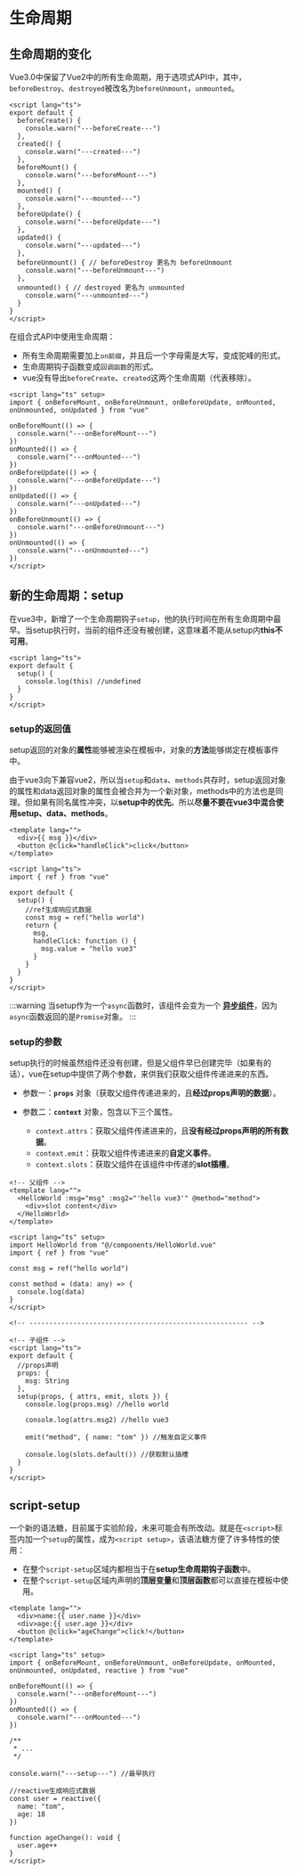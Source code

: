 # 生命周期

## 生命周期的变化
Vue3.0中保留了Vue2中的所有生命周期，用于选项式API中，其中，`beforeDestroy`、`destroyed`被改名为`beforeUnmount`，`unmounted`。
```vue
<script lang="ts">
export default {
  beforeCreate() {
    console.warn("---beforeCreate---")
  },
  created() {
    console.warn("---created---")
  },
  beforeMount() {
    console.warn("---beforeMount---")
  },
  mounted() {
    console.warn("---mounted---")
  },
  beforeUpdate() {
    console.warn("---beforeUpdate---")
  },
  updated() {
    console.warn("---updated---")
  },
  beforeUnmount() { // beforeDestroy 更名为 beforeUnmount
    console.warn("---beforeUnmount---")
  },
  unmounted() { // destroyed 更名为 unmounted
    console.warn("---unmounted---")
  }
}
</script>
```

在组合式API中使用生命周期：
* 所有生命周期需要加上`on前缀`，并且后一个字母需是大写，变成驼峰的形式。
* 生命周期钩子函数变成`回调函数`的形式。
* vue没有导出`beforeCreate`、`created`这两个生命周期（代表移除）。
```vue
<script lang="ts" setup>
import { onBeforeMount, onBeforeUnmount, onBeforeUpdate, onMounted, onUnmounted, onUpdated } from "vue"

onBeforeMount(() => {
  console.warn("---onBeforeMount---")
})
onMounted(() => {
  console.warn("---onMounted---")
})
onBeforeUpdate(() => {
  console.warn("---onBeforeUpdate---")
})
onUpdated(() => {
  console.warn("---onUpdated---")
})
onBeforeUnmount(() => {
  console.warn("---onBeforeUnmount---")
})
onUnmounted(() => {
  console.warn("---onUnmounted---")
})
</script>
```

## 新的生命周期：setup
在vue3中，新增了一个生命周期钩子`setup`，他的执行时间在所有生命周期中最早。当setup执行时，当前的组件还没有被创建，这意味着不能从setup内**this不可用**。
```vue
<script lang="ts">
export default {
  setup() {
    console.log(this) //undefined
  }
}
</script>
```

### setup的返回值
setup返回的对象的**属性**能够被渲染在模板中，对象的**方法**能够绑定在模板事件中。

由于vue3向下兼容vue2，所以当`setup`和`data`、`methods`共存时，setup返回对象的属性和data返回对象的属性会被合并为一个新对象，methods中的方法也是同理。但如果有同名属性冲突，以**setup中的优先**。所以**尽量不要在vue3中混合使用setup、data、methods**。
```vue
<template lang="">
  <div>{{ msg }}</div>
  <button @click="handleClick">click</button>
</template>

<script lang="ts">
import { ref } from "vue"

export default {
  setup() {
    //ref生成响应式数据
    const msg = ref("hello world")
    return {
      msg,
      handleClick: function () {
        msg.value = "hello vue3"
      }
    }
  }
}
</script>
```
:::warning
当setup作为一个`async`函数时，该组件会变为一个 **[异步组件](/Vue/vue3/internal.html#suspense)**，因为`async`函数返回的是`Promise`对象。
:::

### setup的参数
setup执行的时候虽然组件还没有创建，但是父组件早已创建完毕（如果有的话），vue在setup中提供了两个参数，来供我们获取父组件传递进来的东西。
* 参数一：**`props`** 对象（获取父组件传递进来的，且**经过props声明的数据**）。
* 参数二：**`context`** 对象，包含以下三个属性。

  * `context.attrs`：获取父组件传递进来的，且**没有经过props声明的所有数据**。
  * `context.emit`：获取父组件传递进来的**自定义事件**。
  * `context.slots`：获取父组件在该组件中传递的**slot插槽**。

```vue
<!-- 父组件 -->
<template lang="">
  <HelloWorld :msg="msg" :msg2="'hello vue3'" @method="method">
    <div>slot content</div>
  </HelloWorld>
</template>

<script lang="ts" setup>
import HelloWorld from "@/components/HelloWorld.vue"
import { ref } from "vue"

const msg = ref("hello world")

const method = (data: any) => {
  console.log(data)
}
</script>

<!-- ------------------------------------------------------- -->

<!-- 子组件 -->
<script lang="ts">
export default {
  //props声明
  props: {
    msg: String
  },
  setup(props, { attrs, emit, slots }) {
    console.log(props.msg) //hello world

    console.log(attrs.msg2) //hello vue3

    emit("method", { name: "tom" }) //触发自定义事件

    console.log(slots.default()) //获取默认插槽
  }
}
</script>
```

## script-setup
一个新的语法糖，目前属于实验阶段，未来可能会有所改动。就是在`<script>`标签内加一个`setup`的属性，成为`<script setup>`，该语法糖方便了许多特性的使用：
* 在整个`script-setup`区域内都相当于在**setup生命周期钩子函数**中。
* 在整个`script-setup`区域内声明的**顶层变量**和**顶层函数**都可以直接在模板中使用。
```vue
<template lang="">
  <div>name:{{ user.name }}</div>
  <div>age:{{ user.age }}</div>
  <button @click="ageChange">click!</button>
</template>

<script lang="ts" setup>
import { onBeforeMount, onBeforeUnmount, onBeforeUpdate, onMounted, onUnmounted, onUpdated, reactive } from "vue"

onBeforeMount(() => {
  console.warn("---onBeforeMount---")
})
onMounted(() => {
  console.warn("---onMounted---")
})

/**
 * ...
 */

console.warn("---setup---") //最早执行

//reactive生成响应式数据
const user = reactive({
  name: "tom",
  age: 18
})

function ageChange(): void {
  user.age++
}
</script>
```